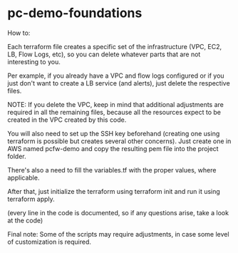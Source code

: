 # pc-demo-foundations

How to:

Each terraform file creates a specific set of the infrastructure (VPC, EC2, LB, Flow Logs, etc), so you can delete whatever parts that are not interesting to you. 

Per example, if you already have a VPC and flow logs configured or if you just don't want to create a LB service (and alerts), just delete the respective files.
 
NOTE: If you delete the VPC, keep in mind that additional adjustments are required in all the remaining files, because all the resources expect to be created in the VPC created by this code.

You will also need to set up the SSH key beforehand (creating one using terraform is possible but creates several other concerns). Just create one in AWS named pcfw-demo and copy the resulting pem file into the project folder.

There's also a need to fill the variables.tf with the proper values, where applicable.

After that, just initialize the terraform using terraform init and run it using terraform apply.

(every line in the code is documented, so if any questions arise, take a look at the code)

Final note: Some of the scripts may require adjustments, in case some level of customization is required.
